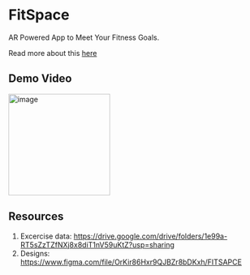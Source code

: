 # FitSpace
AR Powered App to Meet Your Fitness Goals. 

Read more about this <a href="https://medium.muz.li/case-study-ar-fitness-app-73b99ddd1f3a" target="_blank">here</a>

## Demo Video
<img width="200" alt="image" src="https://user-images.githubusercontent.com/51706825/156386206-e861500f-c796-4345-878f-04e694b472e1.mov">

## Resources
1. Excercise data: https://drive.google.com/drive/folders/1e99a-RT5sZzTZfNXj8x8diT1nV59uKtZ?usp=sharing
2. Designs: https://www.figma.com/file/OrKir86Hxr9QJBZr8bDKxh/FITSAPCE



